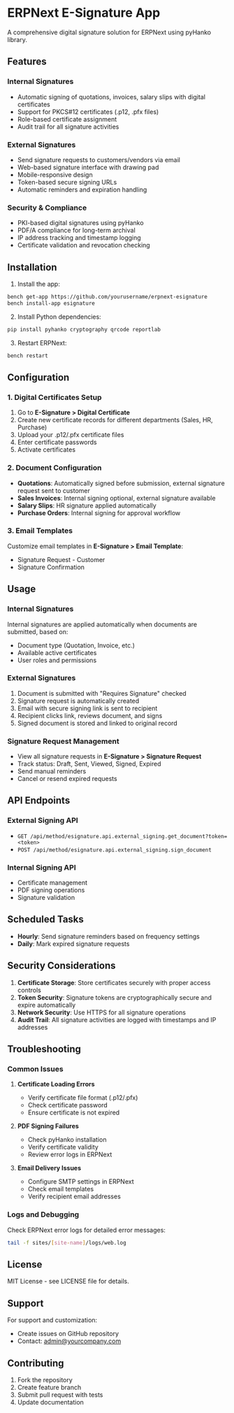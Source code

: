 # ERPNext E-Signature App

A comprehensive digital signature solution for ERPNext using pyHanko library.

## Features

### Internal Signatures
- Automatic signing of quotations, invoices, salary slips with digital certificates
- Support for PKCS#12 certificates (.p12, .pfx files)
- Role-based certificate assignment
- Audit trail for all signature activities

### External Signatures
- Send signature requests to customers/vendors via email
- Web-based signature interface with drawing pad
- Mobile-responsive design
- Token-based secure signing URLs
- Automatic reminders and expiration handling

### Security & Compliance
- PKI-based digital signatures using pyHanko
- PDF/A compliance for long-term archival
- IP address tracking and timestamp logging
- Certificate validation and revocation checking

## Installation

1. Install the app:
```bash
bench get-app https://github.com/yourusername/erpnext-esignature
bench install-app esignature
```

2. Install Python dependencies:
```bash
pip install pyhanko cryptography qrcode reportlab
```

3. Restart ERPNext:
```bash
bench restart
```

## Configuration

### 1. Digital Certificates Setup

1. Go to **E-Signature > Digital Certificate**
2. Create new certificate records for different departments (Sales, HR, Purchase)
3. Upload your .p12/.pfx certificate files
4. Enter certificate passwords
5. Activate certificates

### 2. Document Configuration

- **Quotations**: Automatically signed before submission, external signature request sent to customer
- **Sales Invoices**: Internal signing optional, external signature available
- **Salary Slips**: HR signature applied automatically
- **Purchase Orders**: Internal signing for approval workflow

### 3. Email Templates

Customize email templates in **E-Signature > Email Template**:
- Signature Request - Customer
- Signature Confirmation

## Usage

### Internal Signatures
Internal signatures are applied automatically when documents are submitted, based on:
- Document type (Quotation, Invoice, etc.)
- Available active certificates
- User roles and permissions

### External Signatures
1. Document is submitted with "Requires Signature" checked
2. Signature request is automatically created
3. Email with secure signing link is sent to recipient
4. Recipient clicks link, reviews document, and signs
5. Signed document is stored and linked to original record

### Signature Request Management
- View all signature requests in **E-Signature > Signature Request**
- Track status: Draft, Sent, Viewed, Signed, Expired
- Send manual reminders
- Cancel or resend expired requests

## API Endpoints

### External Signing API
- `GET /api/method/esignature.api.external_signing.get_document?token=<token>`
- `POST /api/method/esignature.api.external_signing.sign_document`

### Internal Signing API  
- Certificate management
- PDF signing operations
- Signature validation

## Scheduled Tasks

- **Hourly**: Send signature reminders based on frequency settings
- **Daily**: Mark expired signature requests

## Security Considerations

1. **Certificate Storage**: Store certificates securely with proper access controls
2. **Token Security**: Signature tokens are cryptographically secure and expire automatically  
3. **Network Security**: Use HTTPS for all signature operations
4. **Audit Trail**: All signature activities are logged with timestamps and IP addresses

## Troubleshooting

### Common Issues

1. **Certificate Loading Errors**
   - Verify certificate file format (.p12/.pfx)
   - Check certificate password
   - Ensure certificate is not expired

2. **PDF Signing Failures**
   - Check pyHanko installation
   - Verify certificate validity
   - Review error logs in ERPNext

3. **Email Delivery Issues**
   - Configure SMTP settings in ERPNext
   - Check email templates
   - Verify recipient email addresses

### Logs and Debugging

Check ERPNext error logs for detailed error messages:
```bash
tail -f sites/[site-name]/logs/web.log
```

## License

MIT License - see LICENSE file for details.

## Support

For support and customization:
- Create issues on GitHub repository
- Contact: admin@yourcompany.com

## Contributing

1. Fork the repository
2. Create feature branch
3. Submit pull request with tests
4. Update documentation
